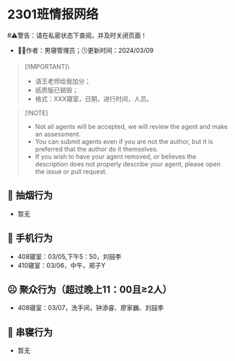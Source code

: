 # 2301班情报网络
#⚠️警告：请在私密状态下查阅，并及时关闭页面！
- 👨‍💻作者：男寝管理员；🕓更新时间：2024/03/09
> \[!IMPORTANT]\
> 
> - 请王老师给我加分；
> - 纸质版已销毁；
> - 格式：XXX寝室，日期，进行时间，人员。

> \[!NOTE]
>
> - Not all agents will be accepted, we will review the agent and make an assessment.
> - You can submit agents even if you are not the author, but it is preferred that the author do it themselves.
> - If you wish to have your agent removed, or believes the description does not properly describe your agent, please open the issue or pull request.



## 🚬 抽烟行为
- 暂无

## 📱 手机行为
- 408寝室：03/05,下午5：50，刘喆李
- 410寝室：03/06，中午，郑子Y

## ☹ 聚众行为（超过晚上11：00且≥2人）
- 408寝室：03/07，洗手间，钟添睿、廖家巍、刘喆李


## 🚪 串寝行为

- 暂无
